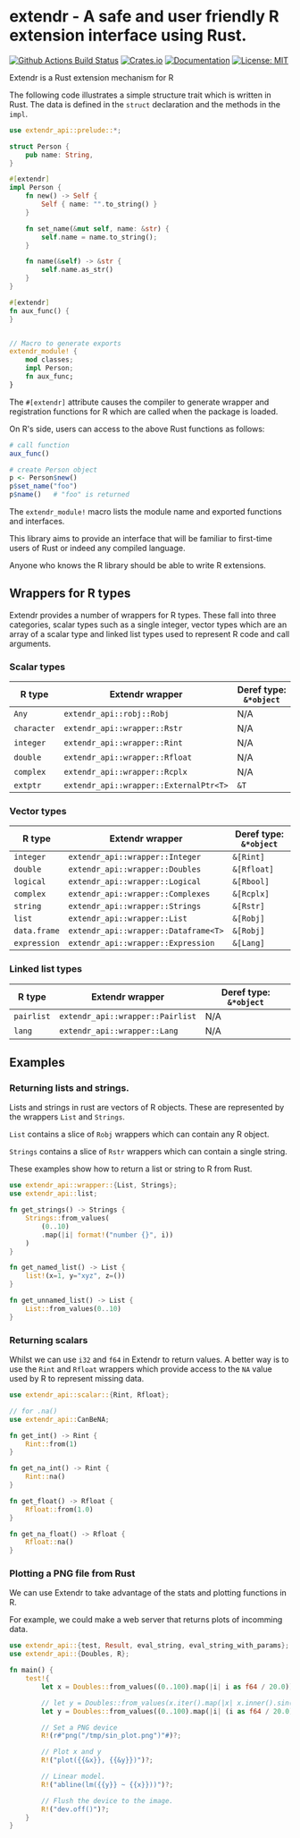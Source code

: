 # extendr - A safe and user friendly R extension interface using Rust.

[![Github Actions Build Status](https://github.com/extendr/extendr/workflows/Tests/badge.svg)](https://github.com/extendr/extendr/actions)
[![Crates.io](https://img.shields.io/crates/v/extendr-api.svg)](https://crates.io/crates/extendr-api)
[![Documentation](https://docs.rs/extendr-api/badge.svg)](https://docs.rs/extendr-api)
[![License: MIT](https://img.shields.io/badge/License-MIT-yellow.svg)](https://opensource.org/licenses/MIT)

Extendr is a Rust extension mechanism for R

The following code illustrates a simple structure trait
which is written in Rust. The data is defined in the `struct`
declaration and the methods in the `impl`.

```rust
use extendr_api::prelude::*;

struct Person {
    pub name: String,
}

#[extendr]
impl Person {
    fn new() -> Self {
        Self { name: "".to_string() }
    }

    fn set_name(&mut self, name: &str) {
        self.name = name.to_string();
    }

    fn name(&self) -> &str {
        self.name.as_str()
    }
}

#[extendr]
fn aux_func() {
}


// Macro to generate exports
extendr_module! {
    mod classes;
    impl Person;
    fn aux_func;
}
```

The `#[extendr]` attribute causes the compiler to generate
wrapper and registration functions for R which are called
when the package is loaded.

On R's side, users can access to the above Rust functions as follows:

``` r
# call function
aux_func()

# create Person object
p <- Person$new()
p$set_name("foo")
p$name()   # "foo" is returned
```

The `extendr_module!` macro lists the module name and exported functions
and interfaces.

This library aims to provide an interface that will be familiar to
first-time users of Rust or indeed any compiled language.

Anyone who knows the R library should be able to write R extensions.

## Wrappers for R types

Extendr provides a number of wrappers for R types. These fall into
three categories, scalar types such as a single integer, vector
types which are an array of a scalar type and linked list
types used to represent R code and call arguments.

### Scalar types

R type|Extendr wrapper|Deref type: `&*object`
------|---------------|----------------------
`Any`|`extendr_api::robj::Robj`|N/A
`character`|`extendr_api::wrapper::Rstr`|N/A
`integer`|`extendr_api::wrapper::Rint`|N/A
`double`|`extendr_api::wrapper::Rfloat`|N/A
`complex`|`extendr_api::wrapper::Rcplx`|N/A
`extptr`|`extendr_api::wrapper::ExternalPtr<T>`|`&T`

### Vector types

R type|Extendr wrapper|Deref type: `&*object`
------|---------------|----------------------
`integer`|`extendr_api::wrapper::Integer`|`&[Rint]`
`double`|`extendr_api::wrapper::Doubles`|`&[Rfloat]`
`logical`|`extendr_api::wrapper::Logical`|`&[Rbool]`
`complex`|`extendr_api::wrapper::Complexes`|`&[Rcplx]`
`string`|`extendr_api::wrapper::Strings`|`&[Rstr]`
`list`|`extendr_api::wrapper::List`|`&[Robj]`
`data.frame`|`extendr_api::wrapper::Dataframe<T>`|`&[Robj]`
`expression`|`extendr_api::wrapper::Expression`|`&[Lang]`

### Linked list types

R type|Extendr wrapper|Deref type: `&*object`
------|---------------|----------------------
`pairlist`|`extendr_api::wrapper::Pairlist`|N/A
`lang`|`extendr_api::wrapper::Lang`|N/A

## Examples

### Returning lists and strings.

Lists and strings in rust are vectors of R objects.
These are represented by the wrappers `List` and `Strings`.

`List` contains a slice of `Robj` wrappers which can contain
any R object.

`Strings` contains a slice of `Rstr` wrappers which can
contain a single string.

These examples show how to return a list or string to
R from Rust.

```rust
use extendr_api::wrapper::{List, Strings};
use extendr_api::list;

fn get_strings() -> Strings {
    Strings::from_values(
        (0..10)
        .map(|i| format!("number {}", i))
    )
}

fn get_named_list() -> List {
    list!(x=1, y="xyz", z=())
}

fn get_unnamed_list() -> List {
    List::from_values(0..10)
}
```

### Returning scalars

Whilst we can use `i32` and `f64` in Extendr to return values.
A better way is to use the `Rint` and `Rfloat` wrappers which
provide access to the `NA` value used by R to represent missing
data.

```rust
use extendr_api::scalar::{Rint, Rfloat};

// for .na()
use extendr_api::CanBeNA;

fn get_int() -> Rint {
    Rint::from(1)
}

fn get_na_int() -> Rint {
    Rint::na()
}

fn get_float() -> Rfloat {
    Rfloat::from(1.0)
}

fn get_na_float() -> Rfloat {
    Rfloat::na()
}
```

### Plotting a PNG file from Rust

We can use Extendr to take advantage of the stats and plotting functions
in R.

For example, we could make a web server that returns plots of incomming data.

```rust
use extendr_api::{test, Result, eval_string, eval_string_with_params};
use extendr_api::{Doubles, R};

fn main() {
    test!{
        let x = Doubles::from_values((0..100).map(|i| i as f64 / 20.0));

        // let y = Doubles::from_values(x.iter().map(|x| x.inner().sin()));
        let y = Doubles::from_values((0..100).map(|i| (i as f64 / 20.0).sin()));

        // Set a PNG device
        R!(r#"png("/tmp/sin_plot.png")"#)?;

        // Plot x and y
        R!("plot({{&x}}, {{&y}})")?;

        // Linear model.
        R!("abline(lm({{y}} ~ {{x}}))")?;

        // Flush the device to the image.
        R!("dev.off()")?;
    }
}

```
